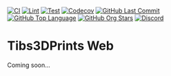 [![CI](https://img.shields.io/github/actions/workflow/status/cssnr/tibs3dprints-web/ci.yaml?logo=github&label=ci)](https://github.com/cssnr/tibs3dprints-web/actions/workflows/ci.yaml)
[![Lint](https://img.shields.io/github/actions/workflow/status/cssnr/tibs3dprints-web/lint.yaml?logo=github&label=lint)](https://github.com/cssnr/tibs3dprints-web/actions/workflows/lint.yaml)
[![Test](https://img.shields.io/github/actions/workflow/status/cssnr/tibs3dprints-web/test.yaml?logo=github&label=test)](https://github.com/cssnr/tibs3dprints-web/actions/workflows/test.yaml)
[![Codecov](https://codecov.io/gh/cssnr/tibs3dprints-web/graph/badge.svg?token=6YSWJ1E6BJ)](https://codecov.io/gh/cssnr/tibs3dprints-web)
[![GitHub Last Commit](https://img.shields.io/github/last-commit/cssnr/tibs3dprints-web?logo=github&label=updated)](https://github.com/cssnr/tibs3dprints-web/graphs/commit-activity)
[![GitHub Top Language](https://img.shields.io/github/languages/top/cssnr/tibs3dprints-web?logo=htmx&logoColor=white)](https://github.com/cssnr/tibs3dprints-web)
[![GitHub Org Stars](https://img.shields.io/github/stars/cssnr?style=flat&logo=github&label=org%20stars)](https://cssnr.github.io/)
[![Discord](https://img.shields.io/discord/899171661457293343?logo=discord&logoColor=white&label=discord&color=7289da)](https://discord.gg/wXy6m2X8wY)

# Tibs3DPrints Web

Coming soon...
